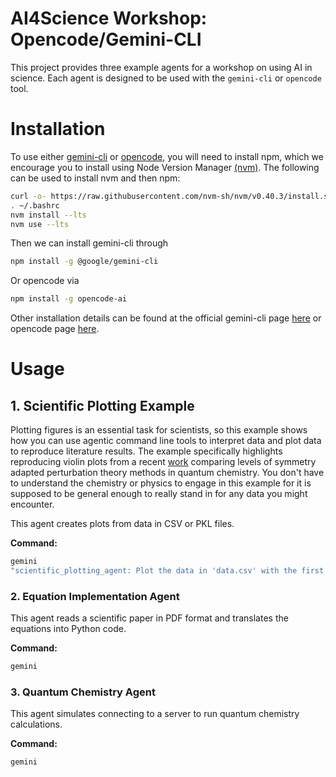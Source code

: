 # AI4Science Workshop: Opencode/Gemini-CLI

This project provides three example agents for a workshop on using AI in science. Each agent is designed to be used with the `gemini-cli` or `opencode` tool.


# Installation
To use either [gemini-cli](https://github.com/google-gemini/gemini-cli) or [opencode](https://opencode.ai/), you will need to install npm, which we encourage you to install using Node Version Manager [(nvm)](https://github.com/nvm-sh/nvm?tab=readme-ov-file#installing-and-updating). The following can be used to install nvm and then npm:
```bash
curl -o- https://raw.githubusercontent.com/nvm-sh/nvm/v0.40.3/install.sh | bash
. ~/.bashrc
nvm install --lts
nvm use --lts
```

Then we can install gemini-cli through
```bash
npm install -g @google/gemini-cli
```

Or opencode via
```bash
npm install -g opencode-ai
```

Other installation details can be found at the official gemini-cli page [here](https://github.com/google-gemini/gemini-cli) or opencode page [here](https://opencode.ai/).

# Usage
## 1. Scientific Plotting Example

Plotting figures is an essential task for scientists, so this example shows how
you can use agentic command line tools to interpret data and plot data to
reproduce literature results. The example specifically highlights reproducing
violin plots from a recent
[work](https://chemrxiv.org/engage/chemrxiv/article-details/67fe885f6e70d6fb2e033804)
comparing levels of symmetry adapted perturbation theory methods in quantum
chemistry. You don't have to understand the chemistry or physics to engage in
this example for it is supposed to be general enough to really stand in for any
data you might encounter.

This agent creates plots from data in CSV or PKL files.

**Command:**
```bash
gemini 
"scientific_plotting_agent: Plot the data in 'data.csv' with the first column as the x-axis and the second as the y-axis."
```

### 2. Equation Implementation Agent

This agent reads a scientific paper in PDF format and translates the equations into Python code.

**Command:**
```bash
gemini
```

### 3. Quantum Chemistry Agent

This agent simulates connecting to a server to run quantum chemistry calculations.

**Command:**
```bash
gemini
```
